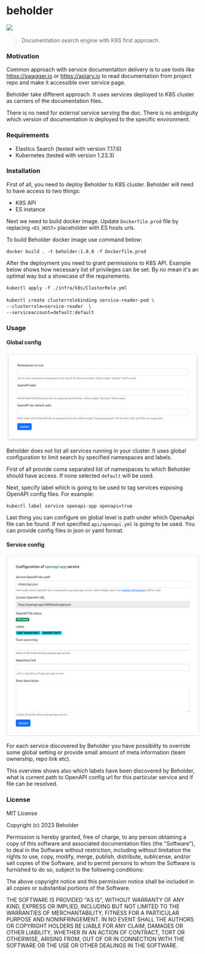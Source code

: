 # beholder
![](https://img.shields.io/badge/current%20version-0.1.0-green)


>Documentation search engine with K8S first approach.

### Motivation
Common approach with service documentation delivery is to use tools like https://swagger.io or https://apiary.io to read documentation from project repo and make it accessible over service page.

Beholder take different approach. It uses services deployed to K8S cluster as carriers of the documentation files.

There is no need for external service serving the doc. There is no ambiguity which version of documentation is deployed to the specific environment.

### Requirements

* Elastics Search (tested with version 7.17.6)
* Kubernetes (tested with version 1.23.3)

### Installation

First of all, you need to deploy Beholder to K8S cluster. Beholder will need to have access to two things:

* K8S API 
* ES instance 

Next we need to build docker image. Update `Dockerfile.prod` file by replacing `<ES_HOST>` placeholder with ES hosts urls.  

To build Beholder docker image use command below:

```shell
docker build . -t beholder:1.0.0 -f Dockerfile.prod
```

After the deployment you need to grant permissions to K8S API. Example below shows how necessary list of privileges can be set. 
By no mean it's an optimal way but a showcase of the requirements.     

```shell
kubectl apply -f ./infra/k8s/ClusterRole.yml

kubectl create clusterrolebinding service-reader-pod \
--clusterrole=service-reader  \
--serviceaccount=default:default
```

### Usage

#### Global config
![global config](./docs/global_config.png)

Beholder does not list all services running in your cluster. It uses global configuration to limit search by specified namespaces and labels.

First of all provide coma separated list of namespaces to which Beholder should have access. If none selected `default` will be used.

Next, specify label which is going to be used to tag services exposing OpenAPI config files. For example:

```shell
kubectl label service openapi-app openapi=true
```

Last thing you can configure on global level is path under which OpenaApi file can be found. 
If not specified `api/openapi.yml` is going to be used. You can provide config files in json or yaml format.

#### Service config
![global config](./docs/service_config.png)

For each service discovered by Beholder you have possibility to override some global setting or provide small amount of meta information (team ownership, repo link etc).

This overview shows also which labels have been discovered by Beholder, what is current path to OpenAPI config url for this particular service 
and if file can be resolved.


### License

MIT License

Copyright (c) 2023 Beholder

Permission is hereby granted, free of charge, to any person obtaining a copy
of this software and associated documentation files (the "Software"), to deal
in the Software without restriction, including without limitation the rights
to use, copy, modify, merge, publish, distribute, sublicense, and/or sell
copies of the Software, and to permit persons to whom the Software is
furnished to do so, subject to the following conditions:

The above copyright notice and this permission notice shall be included in all
copies or substantial portions of the Software.

THE SOFTWARE IS PROVIDED "AS IS", WITHOUT WARRANTY OF ANY KIND, EXPRESS OR
IMPLIED, INCLUDING BUT NOT LIMITED TO THE WARRANTIES OF MERCHANTABILITY,
FITNESS FOR A PARTICULAR PURPOSE AND NONINFRINGEMENT. IN NO EVENT SHALL THE
AUTHORS OR COPYRIGHT HOLDERS BE LIABLE FOR ANY CLAIM, DAMAGES OR OTHER
LIABILITY, WHETHER IN AN ACTION OF CONTRACT, TORT OR OTHERWISE, ARISING FROM,
OUT OF OR IN CONNECTION WITH THE SOFTWARE OR THE USE OR OTHER DEALINGS IN THE
SOFTWARE.
